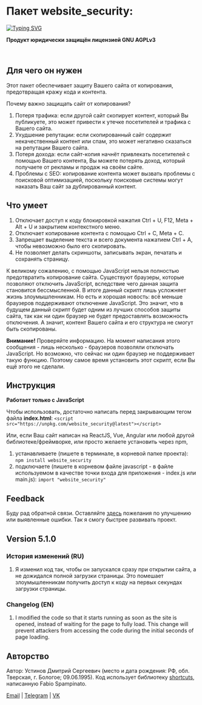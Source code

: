 # Пакет website_security: 
[![Typing SVG](https://readme-typing-svg.herokuapp.com?font=Fira+Code&pause=1000&color=000000&repeat=false&random=false&width=435&lines=%D0%BE%D0%B3%D1%80%D0%BE%D0%BC%D0%BD%D0%B0%D1%8F+%D0%BF%D0%BE%D0%BB%D1%8C%D0%B7%D0%B0+%D0%B2+%D0%BE%D0%B4%D0%BD%D0%BE%D0%B9+%D1%81%D1%82%D1%80%D0%BE%D0%BA%D0%B5+%F0%9F%9A%80)](https://git.io/typing-svg)

**Продукт юридически защищён лицензией GNU AGPLv3**

<br>

## Для чего он нужен

Этот пакет обеспечивает защиту Вашего сайта от копирования, предотвращая кражу кода и контента.

Почему важно защищать сайт от копирования?

1. Потеря трафика: если другой сайт скопирует контент, который Вы публикуете, это может привести к утечке посетителей и трафика с Вашего сайта.
2. Ухудшение репутации: если скопированный сайт содержит некачественный контент или спам, это может негативно сказаться на репутации Вашего сайта.
3. Потеря дохода: если сайт-копия начнёт привлекать посетителей с помощью Вашего контента, Вы можете потерять доход, который получаете от рекламы и продаж на своём сайте.
4. Проблемы с SEO: копирование контента может вызвать проблемы с поисковой оптимизацией, поскольку поисковые системы могут наказать Ваш сайт за дублированный контент.


## Что умеет

1. Отключает доступ к коду блокировкой нажатия Ctrl + U, F12, Meta + Alt + U и закрытием контекстного меню.
2. Отключает копирование контента с помощью Ctrl + C, Meta + C.
3. Запрещает выделение текста и всего документа нажатием Ctrl + A, чтобы невозможно было его скопировать.
4. Не позволяет делать скриншоты, записывать экран, печатать и сохранять страницу.

К великому сожалению, с помощью JavaScript нельзя полностью предотвратить копирование сайта. Существуют браузеры, которые позволяют отключить JavaScript, вследствие чего данная защита становится бессмысленной. В итоге данный скрипт лишь усложняет жизнь злоумышленникам. Но есть и хорошая новость: всё меньше браузеров поддерживают отключение JavaScript. Это значит, что в будущем данный скрипт будет одним из лучших способов защиты сайта, так как ни один браузер не будет предоставлять возможность отключения. А значит, контент Вашего сайта и его структура не смогут быть скопированы.

**Внимание!** Проверяйте информацию. На момент написания этого сообщения - лишь несколько - браузеров позволяли отключать JavaScript. Но возможно, что сейчас ни один браузер не поддерживает такую функцию. Поэтому самое время установить этот скрипт, если Вы ещё этого не сделали.


## Инструкция

**Работает только c JavaScript**

Чтобы использовать, достаточно написать перед закрывающим тегом **</body>** файла **index.html**:
`<script src="https://unpkg.com/website_security@latest"></script>`

Или, если Ваш сайт написан на ReactJS, Vue, Angular или любой другой библиотеке/фреймворке, или просто желаете установить через npm,  
1. устанавливаете (пишете в терминале, в корневой папке проекта): 
`npm install website_security`  
2. подключаете (пишете в корневом файле javascript - в файле используемом в качестве точки входа для приложения - index.js или main.js):
`import "website_security"`


## Feedback

Буду рад обратной связи. Оставляйте [здесь](https://github.com/mianger22/website_security/issues) пожелания по улучшению или выявленные ошибки. Так я смогу быстрее развивать проект.


## Version 5.1.0

### История изменений (RU)

1. Я изменил код так, чтобы он запускался сразу при открытии сайта, а не дожидался полной загрузки страницы. Это помешает злоумышленникам получить доступ к коду на первых секундах загрузки страницы.

### Changelog (EN)

1. I modified the code so that it starts running as soon as the site is opened, instead of waiting for the page to fully load. This change will prevent attackers from accessing the code during the initial seconds of page loading.


## Авторство

Автор: Устинов Дмитрий Сергеевич (место и дата рождения: РФ, обл. Тверская, г. Бологое; 09.06.1995).
Код использует библиотеку [shortcuts](https://www.npmjs.com/package/shortcuts), написанную Fabio Spampinato. 


[Email](mailto:moyustimov@vk.com) | [Telegram](https://t.me/moyustimov) | [VK](https://vk.com/moyustimov)